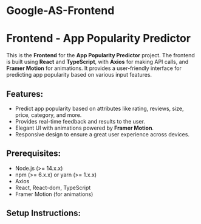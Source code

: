# Google-AS-Frontend

# Frontend - App Popularity Predictor

This is the **Frontend** for the **App Popularity Predictor** project. The frontend is built using **React** and **TypeScript**, with **Axios** for making API calls, and **Framer Motion** for animations. It provides a user-friendly interface for predicting app popularity based on various input features.

## Features:
- Predict app popularity based on attributes like rating, reviews, size, price, category, and more.
- Provides real-time feedback and results to the user.
- Elegant UI with animations powered by **Framer Motion**.
- Responsive design to ensure a great user experience across devices.

## Prerequisites:
- Node.js (>= 14.x.x)
- npm (>= 6.x.x) or yarn (>= 1.x.x)
- Axios
- React, React-dom, TypeScript
- Framer Motion (for animations)

## Setup Instructions:


